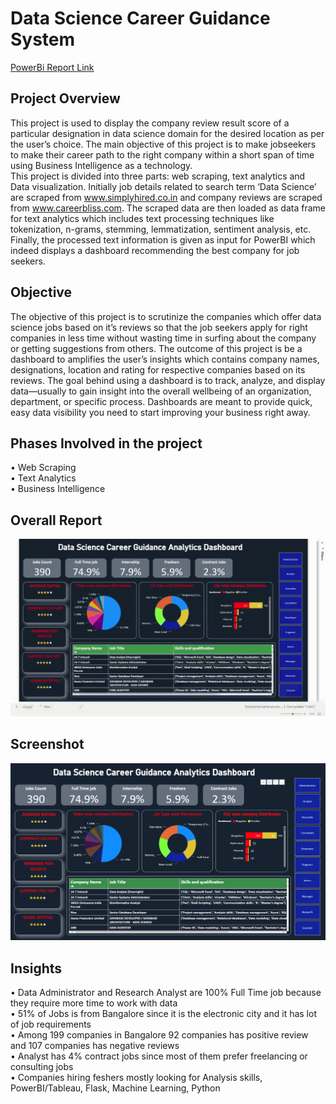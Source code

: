 
# Data Science Career Guidance System

[PowerBi Report Link](https://www.novypro.com/project/datascienceanalyticsdashboard)

## Project Overview

This project is used to display the company review result score of a particular designation in data science domain for the desired location as per the user’s choice. The main objective of this project is to make jobseekers to make their career path to the right company within a short span of time using Business Intelligence as a technology. 	
This project is divided into three parts: web scraping, text analytics and Data visualization. Initially job details related to search term ‘Data Science’ are scraped from www.simplyhired.co.in and company reviews are scraped from www.careerbliss.com. The scraped data are then loaded as data frame for text analytics which includes text processing techniques like tokenization, n-grams, stemming, lemmatization, sentiment analysis, etc. Finally, the processed text information is given as input for PowerBI which indeed displays a dashboard recommending the best company for job seekers.



## Objective

The objective of this project is to scrutinize the companies which offer data science jobs based on it’s reviews so that the job seekers apply for right companies in less time without wasting time in surfing about the company or getting suggestions from others. The outcome of this project is be a dashboard to amplifies the user’s insights which contains company names, designations, location and rating for respective companies based on its reviews. The goal behind using a dashboard is to track, analyze, and display data—usually to gain insight into the overall wellbeing of an organization, department, or specific process. Dashboards are meant to provide quick, easy data visibility you need to start improving your business right away.

## Phases Involved in the project

•	Web Scraping <br />
•	Text Analytics <br />
•	Business Intelligence

## Overall Report
![](https://github.com/raghuldeva/DataScience_career_visualization_dashboard/blob/main/Resources/Data%20Science%20career%20guidance%20system%20video%20capture.gif)

## Screenshot
![Data Science Career Dashboard](https://github.com/raghuldeva/DataScience_career_visualization_dashboard/blob/main/Resources/Data%20Science%20Career%20Dashboard.png)

## Insights

•	Data Administrator and Research Analyst are 100% Full Time job because they require more time to work with data <br />
• 51% of Jobs is from Bangalore since it is the electronic city and it has lot of job requirements <br />
• Among 199 companies in Bangalore 92 companies has positive review and 107 companies has negative reviews <br />
• Analyst has 4% contract jobs since most of them prefer freelancing or consulting jobs <br />
• Companies hiring feshers mostly looking for Analysis skills, PowerBI/Tableau, Flask, Machine Learning, Python <br />
